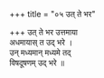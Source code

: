 +++
title = "०५ उत् ते भर"

+++
उत् ते भर उत्तमाया  
अधमायास् त उद् भरे ।  
उन् मध्यमान् मध्यमे तद्  
विषदूषणम् उद् भरे ॥